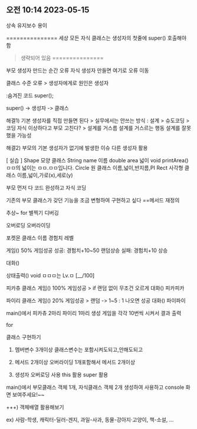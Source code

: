## 오전 10:14 2023-05-15

상속
유지보수 용이

===============
세상 모든 자식 클래스는 생성자의 첫줄에
super() 호출해야 함
> 생략되어 있음
===============


부모 생성자 만드는 순간 오류
자식 생성자 만들면 여기로 오류 이동

클래스 수준 오류 > 생성자에게로
원인은 생성자

:숨겨진 코드
super();

super() -> 생성자 -> 클래스

해결1) 기본 생성자를 직접 만들면 된다
	> 실무에서는 안쓰는 방식
: 설계 > 슈도코딩 > 코딩
자식 이상하다고 부모 고친다? > 설계를 거스름
설계를 거스르는 행동
설계를 잘못했을 가능성

해결2) 부모의 기본 생성자가 없기에 발생한 이슈
다른 생성자 활용

[ 실습 ]
Shape 모양 클래스
   String name 이름
   double area 넓이
   void printArea()
      ㅁㅁ의 넓이는 ㅁㅁ.ㅁㅁ입니다.
Circle 원 클래스
   이름,넓이,반지름,PI
Rect 사각형 클래스
   이름,넓이,가로(x),세로(y)

부모 먼저 다 코드 완성하고 자식 코딩


기존의 부모 클래스가 갖던 기능을 조금 변형하여 구현하고 싶다
==메서드 재정의

추상~
for 별찍기
디버깅

오버로딩
오버라이딩

포켓몬 클래스 
   이름
   경험치
   레벨

   게임()
      50% 게임성공
      성공: 경험치+10~50 랜덤상승
      실패: 경험치+10 상승

   대화()

   상태출력() void
      ㅁㅁㅁ는 Lv.ㅁ [__/100]

피카츄 클래스
   게임()
      100% 게임성공 > if 랜덤 없이 무조건 오르게
   대화()
      피카피카

파이리 클래스
   게임()
      20% 게임성공 > 랜덤
       -> 1~5 : 1 나오면 성공
   대화()
      파이파이

main()에서
   피카츄 2마리
   파이리 1마리 생성
   게임을 각각 10번씩 시켜서 결과 출력

for

클래스 구현하기
 1) 멤버변수 3개이상
   클래스변수는 포함시켜도되고,안해도되고

 2) 메서드 2개이상
   오버라이딩 1개포함해서 메서드 2개이상

 3) 생성자 오버로딩 사용
   this 활용
   super 활용

main()에서 부모클래스 객체 1개,
   자식클래스 객체 2개 생성하여 사용하고
   console 화면 보여주세요!~~

+++) 객체배열 활용해보기

ex) 사람-학생, 캐릭터-딜러-겐지, 과일-사과, 동물-강아지·고양이, 책-소설, ...
